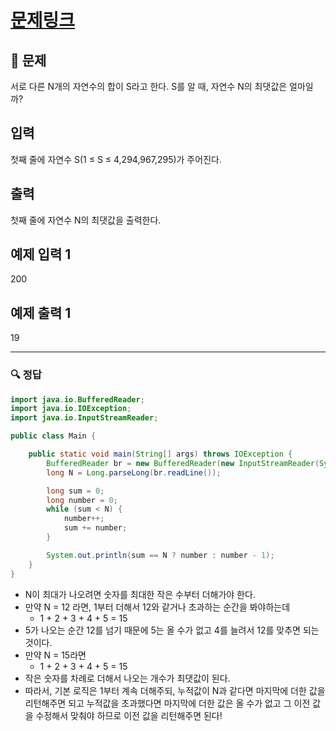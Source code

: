# [문제링크](https://www.acmicpc.net/problem/1789)

## 📝 문제

서로 다른 N개의 자연수의 합이 S라고 한다. S를 알 때, 자연수 N의 최댓값은 얼마일까?

## 입력

첫째 줄에 자연수 S(1 ≤ S ≤ 4,294,967,295)가 주어진다.

## 출력

첫째 줄에 자연수 N의 최댓값을 출력한다.

## 예제 입력 1 

200

## 예제 출력 1 

19

---

### 🔍 정답

```java
import java.io.BufferedReader;
import java.io.IOException;
import java.io.InputStreamReader;

public class Main {

    public static void main(String[] args) throws IOException {
        BufferedReader br = new BufferedReader(new InputStreamReader(System.in));
        long N = Long.parseLong(br.readLine());

        long sum = 0;
        long number = 0;
        while (sum < N) {
            number++;
            sum += number;
        }

        System.out.println(sum == N ? number : number - 1);
    }
}
```
- N이 최대가 나오려면 숫자를 최대한 작은 수부터 더해가야 한다.
- 만약 N = 12 라면, 1부터 더해서 12와 같거나 초과하는 순간을 봐야하는데
	- 1 + 2 + 3 + 4 + 5 = 15
- 5가 나오는 순간 12를 넘기 때문에 5는 올 수가 없고 4를 늘려서 12를 맞추면 되는 것이다.
- 만약 N = 15라면
	- 1 + 2 + 3 + 4 + 5 = 15
- 작은 숫자를 차례로 더해서 나오는 개수가 최댓값이 된다.
- 따라서, 기본 로직은 1부터 계속 더해주되, 누적값이 N과 같다면 마지막에 더한 값을 리턴해주면 되고 누적값을 초과했다면 마지막에 더한 값은 올 수가 없고 그 이전 값을 수정해서 맞춰야 하므로 이전 값을 리턴해주면 된다!
